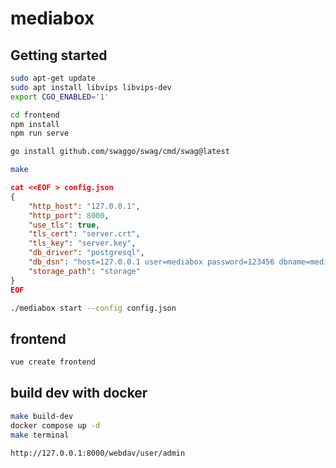 # mediabox

## Getting started

```bash
sudo apt-get update
sudo apt install libvips libvips-dev
export CGO_ENABLED='1'
```

```bash
cd frontend
npm install
npm run serve
```

```bash
go install github.com/swaggo/swag/cmd/swag@latest
```

```bash
make
```

```json
cat <<EOF > config.json
{
    "http_host": "127.0.0.1",
    "http_port": 8000,
    "use_tls": true,
    "tls_cert": "server.crt",
    "tls_key": "server.key",
    "db_driver": "postgresql",
    "db_dsn": "host=127.0.0.1 user=mediabox password=123456 dbname=mediabox port=5432 sslmode=disable TimeZone=Asia/Shanghai",
    "storage_path": "storage"
}
EOF
```

```bash
./mediabox start --config config.json
```

## frontend

```bash
vue create frontend
```

## build dev with docker
```bash
make build-dev
docker compose up -d
make terminal
```

```bash
http://127.0.0.1:8000/webdav/user/admin
```

